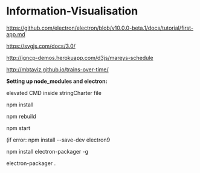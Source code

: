 # Information-Visualisation

https://github.com/electron/electron/blob/v10.0.0-beta.1/docs/tutorial/first-app.md

https://svgjs.com/docs/3.0/

http://igncp-demos.herokuapp.com/d3js/mareys-schedule

http://mbtaviz.github.io/trains-over-time/


**Setting up node_modules and electron:**

elevated CMD inside stringCharter file

npm install

npm rebuild

npm start

  (if error: npm install --save-dev electron9
  
npm install electron-packager -g

electron-packager .
